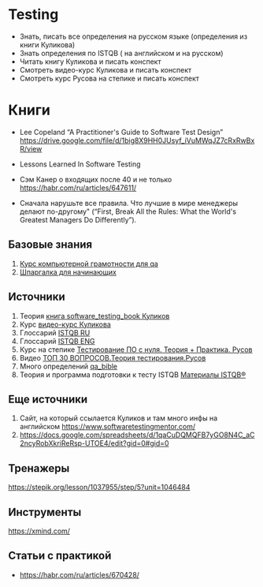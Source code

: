# Testing
* Знать, писать все определения на русском языке (определения из книги Куликова)
* Знать определения по ISTQB ( на английском и на русском) 
* Читать книгу Куликова и писать конспект
* Смотреть видео-курс Куликова и писать конспект
* Смотреть курс Русова на степике и писать конспект

# Книги
* Lee Copeland “A Practitioner's Guide to Software Test Design” https://drive.google.com/file/d/1big8X9HH0JUsyf_iVuMWqJZ7cRxRwBxR/view
* Lessons Learned In Software Testing
* Сэм Канер о входящих после 40 и не только https://habr.com/ru/articles/647611/

* Сначала нарушьте все правила. Что лучшие в мире менеджеры делают по-другому" (“First, Break All the Rules: What the World's Greatest Managers Do Differently”).

## Базовые знания
1. [Курс компьютерной грамотности для qa](https://www.youtube.com/playlist?list=PLJiynNYauVeJ_bMlfEAuPojwT3JaoO6Wv)
2. [Шпаргалка для начинающих](https://t.me/QA4Life/3266)

## Источники
1. Теория [книга software_testing_book Куликов]( https://svyatoslav.biz/software_testing_book/ )
2. Курс [видео-курс Куликова ](https://svyatoslav.biz/education/software-testing-introduction-online-course/)
3. Глоссарий [ISTQB RU](https://glossary.istqb.org/ru_RU/search?term=&exact_matches_first=true)
4. Глоссарий [ISTQB ENG](https://glossary.istqb.org/en_US/search?term=&exact_matches_first=true)
5. Курс на степике [Тестирование ПО с нуля. Теория + Практика. Русов](https://stepik.org/course/171826/syllabus)
6. Видео [ТОП 30 ВОПРОСОВ.Теория тестирования.Русов](https://www.youtube.com/watch?v=FLdiK75otrk)
7. Много определений [qa_bible](https://vladislaveremeev.gitbook.io/qa_bible)
8. Теория и программа подготовки к тесту ISTQB [Материалы ISTQB®](https://www.rstqb.org/ru/istqb-downloads.html)

## Еще источники
1. Сайт, на который ссылается Куликов и там много инфы на английском  https://www.softwaretestingmentor.com/
2. https://docs.google.com/spreadsheets/d/1qaCuDQMQFB7yGO8N4C_aC2ncyRobXkriReRsp-UTOE4/edit?gid=0#gid=0

## Тренажеры
https://stepik.org/lesson/1037955/step/5?unit=1046484

## Инструменты 
https://xmind.com/

## Статьи с практикой
* https://habr.com/ru/articles/670428/


